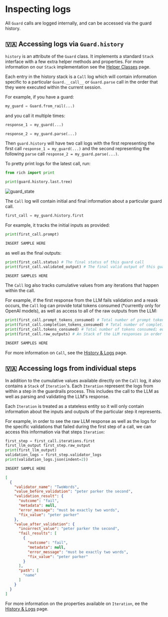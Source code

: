 # Inspecting logs

All `Guard` calls are logged internally, and can be accessed via the guard history.

## 🇻🇦 Accessing logs via `Guard.history`

`history` is an attribute of the `Guard` class. It implements a standard `Stack` interface with a few extra helper methods and properties.  For more information on our `Stack` implementation see the [Helper Classes](/api_reference/helper_classes) page.

Each entry in the history stack is a `Call` log which will contain information specific to a particular `Guard.__call__` or `Guard.parse` call in the order that they were executed within the current session.

For example, if you have a guard:

```py
my_guard = Guard.from_rail(...)
```

and you call it multiple times:

```py
response_1 = my_guard(...)

response_2 = my_guard.parse(...)
```

Then `guard.history` will have two call logs with the first representing the first call `response_1 = my_guard(...)` and the second representing the following `parse` call `response_2 = my_guard.parse(...)`.

To pretty print logs for the latest call, run:

```python
from rich import print

print(guard.history.last.tree)
```

![guard_state](../img/guard_history.png)

The `Call` log will contain initial and final information about a particular guard call.

```py
first_call = my_guard.history.first
```

For example, it tracks the initial inputs as provided:
```py
print(first_call.prompt)
```
```bash
INSERT SAMPLE HERE
```

as well as the final outputs:
```py
print(first_call.status) # The final status of this guard call
print(first_call.validated_output) # The final valid output of this guard call
```
```bash
INSERT SAMPLES HERE
```


The `Call` log also tracks cumulative values from any iterations that happen within the call.

For example, if the first response from the LLM fails validation and a reask occurs, the `Call` log can provide total tokens consumed (*currently only for OpenAI models), as well as access to all of the raw outputs from the LLM:
```py
print(first_call.prompt_tokens_consumed) # Total number of prompt tokens consumed across iterations within this call
print(first_call.completion_tokens_consumed) # Total number of completion tokens consumed across iterations within this call
print(first_call.tokens_consumed) # Total number of tokens consumed; equal to the sum of the two values above
print(first_call.raw_outputs) # An Stack of the LLM responses in order that they were received
```
```bash
INSERT SAMPLES HERE
```

For more information on `Call`, see the [History & Logs](/api_reference/history_and_logs/#guardrails.classes.history.Call) page.

## 🇻🇦 Accessing logs from individual steps
In addition to the cumulative values available directly on the `Call` log, it also contains a `Stack` of `Iteration`'s.  Each `Iteration` represent the logs from within a step in the guardrails process.  This includes the call to the LLM as well as parsing and validating the LLM's response.

Each `Iteration` is treated as a stateless entity so it will only contain information about the inputs and outputs of the particular step it represents.

For example, in order to see the raw LLM response as well as the logs for the specific validations that failed during the first step of a call, we can access this information via that steps `Iteration`:

```py
first_step = first_call.iterations.first
first_llm_output first_step.raw_output
print(first_llm_output)
validation_logs = first_step.validator_logs
print(validation_logs.json(indent=2))
```
```bash
INSERT SAMPLE HERE
```

```json
[
  {
    "validator_name": "TwoWords",
    "value_before_validation": "peter parker the second",
    "validation_result": {
      "outcome": "fail",
      "metadata": null,
      "error_message": "must be exactly two words",
      "fix_value": "peter parker"
    },
    "value_after_validation": {
      "incorrect_value": "peter parker the second",
      "fail_results": [
        {
          "outcome": "fail",
          "metadata": null,
          "error_message": "must be exactly two words",
          "fix_value": "peter parker"
        }
      ],
      "path": [
        "name"
      ]
    }
  }
]
```

For more information on the properties available on `Iteration`, ee the [History & Logs](/api_reference/history_and_logs/#guardrails.classes.history.Iteration) page.